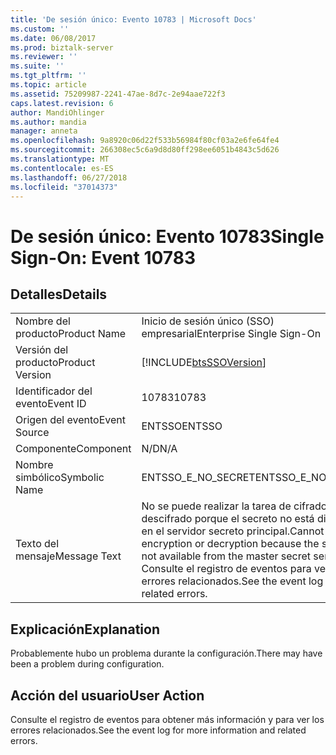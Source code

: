 ```yaml
---
title: 'De sesión único: Evento 10783 | Microsoft Docs'
ms.custom: ''
ms.date: 06/08/2017
ms.prod: biztalk-server
ms.reviewer: ''
ms.suite: ''
ms.tgt_pltfrm: ''
ms.topic: article
ms.assetid: 75209987-2241-47ae-8d7c-2e94aae722f3
caps.latest.revision: 6
author: MandiOhlinger
ms.author: mandia
manager: anneta
ms.openlocfilehash: 9a8920c06d22f533b56984f80cf03a2e6fe64fe4
ms.sourcegitcommit: 266308ec5c6a9d8d80ff298ee6051b4843c5d626
ms.translationtype: MT
ms.contentlocale: es-ES
ms.lasthandoff: 06/27/2018
ms.locfileid: "37014373"
---
```

# <a name="single-sign-on-event-10783"></a><span data-ttu-id="57481-102">De sesión único: Evento 10783</span><span class="sxs-lookup"><span data-stu-id="57481-102">Single Sign-On: Event 10783</span></span>
## <a name="details"></a><span data-ttu-id="57481-103">Detalles</span><span class="sxs-lookup"><span data-stu-id="57481-103">Details</span></span>  
  
|                 |                                                                                                                                                  |
|-----------------|--------------------------------------------------------------------------------------------------------------------------------------------------|
|  <span data-ttu-id="57481-104">Nombre del producto</span><span class="sxs-lookup"><span data-stu-id="57481-104">Product Name</span></span>   |                                                            <span data-ttu-id="57481-105">Inicio de sesión único (SSO) empresarial</span><span class="sxs-lookup"><span data-stu-id="57481-105">Enterprise Single Sign-On</span></span>                                                             |
| <span data-ttu-id="57481-106">Versión del producto</span><span class="sxs-lookup"><span data-stu-id="57481-106">Product Version</span></span> |                                            [!INCLUDE[btsSSOVersion](../includes/btsssoversion-md.md)]                                            |
|    <span data-ttu-id="57481-107">Identificador del evento</span><span class="sxs-lookup"><span data-stu-id="57481-107">Event ID</span></span>     |                                                                      <span data-ttu-id="57481-108">10783</span><span class="sxs-lookup"><span data-stu-id="57481-108">10783</span></span>                                                                       |
|  <span data-ttu-id="57481-109">Origen del evento</span><span class="sxs-lookup"><span data-stu-id="57481-109">Event Source</span></span>   |                                                                      <span data-ttu-id="57481-110">ENTSSO</span><span class="sxs-lookup"><span data-stu-id="57481-110">ENTSSO</span></span>                                                                      |
|    <span data-ttu-id="57481-111">Componente</span><span class="sxs-lookup"><span data-stu-id="57481-111">Component</span></span>    |                                                                       <span data-ttu-id="57481-112">N/D</span><span class="sxs-lookup"><span data-stu-id="57481-112">N/A</span></span>                                                                        |
|  <span data-ttu-id="57481-113">Nombre simbólico</span><span class="sxs-lookup"><span data-stu-id="57481-113">Symbolic Name</span></span>  |                                                                <span data-ttu-id="57481-114">ENTSSO_E_NO_SECRET</span><span class="sxs-lookup"><span data-stu-id="57481-114">ENTSSO_E_NO_SECRET</span></span>                                                                |
|  <span data-ttu-id="57481-115">Texto del mensaje</span><span class="sxs-lookup"><span data-stu-id="57481-115">Message Text</span></span>   | <span data-ttu-id="57481-116">No se puede realizar la tarea de cifrado o descifrado porque el secreto no está disponible en el servidor secreto principal.</span><span class="sxs-lookup"><span data-stu-id="57481-116">Cannot perform encryption or decryption because the secret is not available from the master secret server.</span></span> <span data-ttu-id="57481-117">Consulte el registro de eventos para ver los errores relacionados.</span><span class="sxs-lookup"><span data-stu-id="57481-117">See the event log for related errors.</span></span> |
  
## <a name="explanation"></a><span data-ttu-id="57481-118">Explicación</span><span class="sxs-lookup"><span data-stu-id="57481-118">Explanation</span></span>  
 <span data-ttu-id="57481-119">Probablemente hubo un problema durante la configuración.</span><span class="sxs-lookup"><span data-stu-id="57481-119">There may have been a problem during configuration.</span></span>  
  
## <a name="user-action"></a><span data-ttu-id="57481-120">Acción del usuario</span><span class="sxs-lookup"><span data-stu-id="57481-120">User Action</span></span>  
 <span data-ttu-id="57481-121">Consulte el registro de eventos para obtener más información y para ver los errores relacionados.</span><span class="sxs-lookup"><span data-stu-id="57481-121">See the event log for more information and related errors.</span></span>